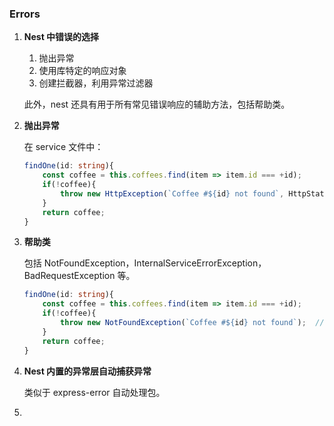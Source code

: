 ### Errors

1. **Nest 中错误的选择**

   1. 抛出异常
   2. 使用库特定的响应对象
   3. 创建拦截器，利用异常过滤器

   此外，nest 还具有用于所有常见错误响应的辅助方法，包括帮助类。

   

2. **抛出异常**

   在 service 文件中：

   ```typescript
   findOne(id: string){
       const coffee = this.coffees.find(item => item.id === +id);
       if(!coffee){
           throw new HttpException(`Coffee #${id} not found`, HttpStatus.NOT_FOUND);
       }
       return coffee;
   }
   ```

   

3. **帮助类**

   包括 NotFoundException，InternalServiceErrorException，BadRequestException 等。

   ```typescript
   findOne(id: string){
       const coffee = this.coffees.find(item => item.id === +id);
       if(!coffee){
           throw new NotFoundException(`Coffee #${id} not found`);  //此处替换掉，但返回相同
       }
       return coffee;
   }
   ```

   

4. **Nest 内置的异常层自动捕获异常**

   类似于 express-error 自动处理包。

5. 